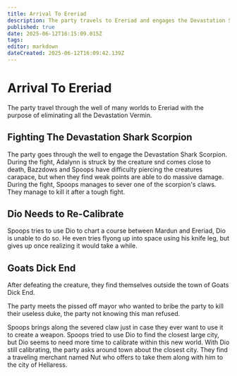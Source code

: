 ```yaml
---
title: Arrival To Ereriad
description: The party travels to Ereriad and engages the Devastation Shark Scorpion
published: true
date: 2025-06-12T16:15:09.015Z
tags: 
editor: markdown
dateCreated: 2025-06-12T16:09:42.139Z
---
```


# Arrival To Ereriad
The party travel through the well of many worlds to Ereriad with the purpose of eliminating all the Devastation Vermin.


## Fighting The Devastation Shark Scorpion
The party goes through the well to engage the Devastation Shark Scorpion. During the fight, Adalynn is struck by the creature snd comes close to death, Bazzdows and Spoops have difficulty piercing the creatures carapace, but when they find weak points are able to do massive damage. During the fight, Spoops manages to sever one of the scorpion's claws. They manage to kill it after a tough fight. 


## Dio Needs to Re-Calibrate
Spoops tries to use Dio to chart a course between Mardun and Ereriad, Dio is unable to do so. He even tries flyong up into space using his knife leg, but gives up once realizing it would take a while.


## Goats Dick End
After defeating the creature, they find themselves outside the town of Goats Dick End. 

The party meets the pissed off mayor who wanted to bribe the party to kill their useless duke, the party not knowing this man refused.

Spoops brings along the severed claw just in case they ever want to use it to create a weapon. Spoops tried to use Dio to find the closest large city, but Dio seems to need more time to calibrate within this new world. With Dio still calibrating, the party asks around town about the closest city. They find a traveling merchant named Nut who offers to take them along with him to the city of Hellaress.


